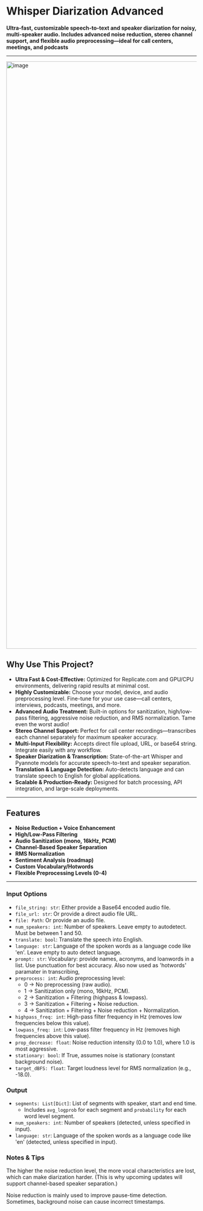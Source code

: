 # Whisper Diarization Advanced

**Ultra-fast, customizable speech-to-text and speaker diarization for noisy, multi-speaker audio. Includes advanced noise reduction, stereo channel support, and flexible audio preprocessing—ideal for call centers, meetings, and podcasts**

---

<img width="2842" height="1553" alt="image" src="https://github.com/user-attachments/assets/663f4523-7f0f-4662-8353-fe4b838618e3" />


## Why Use This Project?

- **Ultra Fast & Cost-Effective:** Optimized for Replicate.com and GPU/CPU environments, delivering rapid results at minimal cost.
- **Highly Customizable:** Choose your model, device, and audio preprocessing level. Fine-tune for your use case—call centers, interviews, podcasts, meetings, and more.
- **Advanced Audio Treatment:** Built-in options for sanitization, high/low-pass filtering, aggressive noise reduction, and RMS normalization. Tame even the worst audio!
- **Stereo Channel Support:** Perfect for call center recordings—transcribes each channel separately for maximum speaker accuracy.
- **Multi-Input Flexibility:** Accepts direct file upload, URL, or base64 string. Integrate easily with any workflow.
- **Speaker Diarization & Transcription:** State-of-the-art Whisper and Pyannote models for accurate speech-to-text and speaker separation.
- **Translation & Language Detection:** Auto-detects language and can translate speech to English for global applications.
- **Scalable & Production-Ready:** Designed for batch processing, API integration, and large-scale deployments.

---

## Features

- **Noise Reduction + Voice Enhancement**
- **High/Low-Pass Filtering**
- **Audio Sanitization (mono, 16kHz, PCM)**
- **Channel-Based Speaker Separation**
- **RMS Normalization**
- **Sentiment Analysis (roadmap)**
- **Custom Vocabulary/Hotwords**
- **Flexible Preprocessing Levels (0-4)**

---

### Input Options

- `file_string: str`: Either provide a Base64 encoded audio file.
- `file_url: str`: Or provide a direct audio file URL.
- `file: Path`: Or provide an audio file.
- `num_speakers: int`: Number of speakers. Leave empty to autodetect. Must be between 1 and 50.
- `translate: bool`: Translate the speech into English.
- `language: str`: Language of the spoken words as a language code like 'en'. Leave empty to auto detect language.
- `prompt: str`: Vocabulary: provide names, acronyms, and loanwords in a list. Use punctuation for best accuracy. Also now used as 'hotwords' paramater in transcribing,
- `preprocess: int`: Audio preprocessing level:
  - 0 → No preprocessing (raw audio).
  - 1 → Sanitization only (mono, 16kHz, PCM).
  - 2 → Sanitization + Filtering (highpass & lowpass).
  - 3 → Sanitization + Filtering + Noise reduction.
  - 4 → Sanitization + Filtering + Noise reduction + Normalization.
- `highpass_freq: int`: High-pass filter frequency in Hz (removes low frequencies below this value).
- `lowpass_freq: int`: Low-pass filter frequency in Hz (removes high frequencies above this value).
- `prop_decrease: float`: Noise reduction intensity (0.0 to 1.0), where 1.0 is most aggressive.
- `stationary: bool`: If True, assumes noise is stationary (constant background noise).
- `target_dBFS: float`: Target loudness level for RMS normalization (e.g., -18.0).

### Output

- `segments: List[Dict]`: List of segments with speaker, start and end time.
  - Includes `avg_logprob` for each segment and `probability` for each word level segment.
- `num_speakers: int`: Number of speakers (detected, unless specified in input).
- `language: str`: Language of the spoken words as a language code like 'en' (detected, unless specified in input).


### Notes & Tips
The higher the noise reduction level, the more vocal characteristics are lost, which can make diarization harder.
(This is why upcoming updates will support channel-based speaker separation.)

Noise reduction is mainly used to improve pause-time detection. Sometimes, background noise can cause incorrect timestamps.
